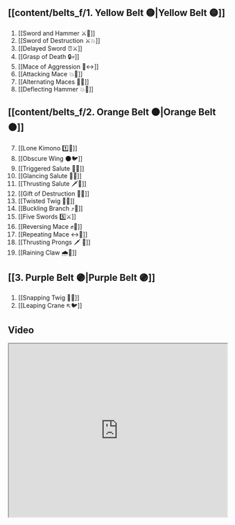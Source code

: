 ## [[content/belts_f/1. Yellow Belt 🟡|Yellow Belt 🟡]]

1. [[Sword and Hammer ⚔️🔨]]
2. [[Sword of Destruction ⚔️💥]]
3. [[Delayed Sword ⏰⚔️]]
4. [[Grasp of Death 🔒💀]]
5. [[Mace of Aggression 🔨↔️]]
6. [[Attacking Mace 💥👊]]
7. [[Alternating Maces 🔄✊]]
8. [[Deflecting Hammer 💥🔨]]

## [[content/belts_f/2. Orange Belt 🟠|Orange Belt 🟠]]

7. [[Lone Kimono 1️⃣👘]]
8. [[Obscure Wing 🌑🐦]]
9. [[Triggered Salute 🔫🫡]]
10. [[Glancing Salute 👀🫡]]
11. [[Thrusting Salute 🗡️🫡]]
12. [[Gift of Destruction 🎁💥]]
13. [[Twisted Twig 🔀🌿]]
14. [[Buckling Branch ⤴️🌳]]
15. [[Five Swords 5️⃣⚔️]]
16. [[Reversing Mace ✊🔄]]
17. [[Repeating Mace ↔️👊]]
18. [[Thrusting Prongs 🗡️ 🍴]]
19. [[Raining Claw 🌧️🐯]]

## [[3. Purple Belt 🟣|Purple Belt 🟣]]

1. [[Snapping Twig 🔄🌳]]
2. [[Leaping Crane ↖️🐦]]

## Video

<iframe src="https://www.youtube.com/embed/IXZ6kr4VHQw" width="100%" height="400"></iframe>